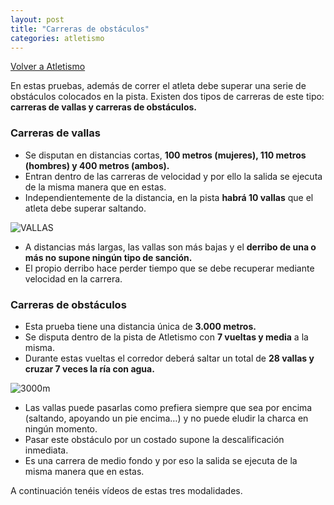 ```yaml
---
layout: post
title: "Carreras de obstáculos"
categories: atletismo
---
```


[Volver a Atletismo](https://danieledufis.github.io/atletismo/atletismo)

En estas pruebas, además de correr el atleta debe superar una serie de obstáculos colocados en la pista. Existen dos tipos de carreras de este tipo: **carreras de vallas y carreras de obstáculos.**

### Carreras de vallas ###

* Se disputan en distancias cortas, **100 metros (mujeres), 110 metros (hombres) y 400 metros (ambos).** 
* Entran dentro de las carreras de velocidad y por ello la salida se ejecuta de la misma manera que en estas.
* Independientemente de la distancia, en la pista **habrá 10 vallas** que el atleta debe superar saltando.

![VALLAS](https://danieledufis.github.io/images_text/atletismo_vallas.jpg)

* A distancias más largas, las vallas son más bajas y el **derribo de una o más no supone ningún tipo de sanción.** 
* El propio derribo hace perder tiempo que se debe recuperar mediante velocidad en la carrera.

### Carreras de obstáculos ###

* Esta prueba tiene una distancia única de **3.000 metros.** 
* Se disputa dentro de la pista de Atletismo con **7 vueltas y media** a la misma. 
* Durante estas vueltas el corredor deberá saltar un total de **28 vallas y cruzar 7 veces la ría con agua.**

![3000m](https://danieledufis.github.io/images_text/atletismo_carrerapbstaculos.jpg)

* Las vallas puede pasarlas como prefiera siempre que sea por encima (saltando, apoyando un pie encima…) y no puede eludir la charca en ningún momento. 
* Pasar este obstáculo por un costado supone la descalificación inmediata.
* Es una carrera de medio fondo y por eso la salida se ejecuta de la misma manera que en estas.



A continuación tenéis vídeos de estas tres modalidades.

